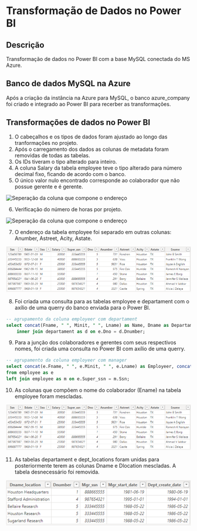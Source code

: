 # Transformação de Dados no Power BI
## Descrição
Transformação de dados no Power BI com a base MySQL conectada do MS Azure.

## Banco de dados MySQL na Azure
Após a criação da instância na Azure para MySQL, o banco azure_company foi criado e integrado ao Power BI para recerber as transformações.

## Transformações de dados no Power BI
1. O cabeçalhos e os tipos de dados foram ajustado ao longo das tranformações no projeto.
2. Após o carregamento dos dados as colunas de metadata foram removidas de todas as tabelas.
3. Os IDs tiveram o tipo alterado para inteiro.
4. A coluna Salary da tabela employee teve o tipo alterado para número decimal fixo, ficando de acordo com o banco.
5. O único valor nulo encontrado corresponde ao colaborador que não possue gerente e é gerente.

![Seperação da coluna que compone o endereço](img/.png)

6. Verificação do número de horas por projeto.

![Seperação da coluna que compone o endereço](img/.png)

7. O endereço da tabela employee foi separado em outras colunas: Anumber, Astreet, Acity, Astate.
   
![Seperação da coluna que compone o endereço](img/1.png)

8. Foi criada uma consulta para as tabelas employee e departament com o axílio de uma querry do banco enviada para o Power BI.
```sql
-- agrupamento da coluna employeer com departament
select concat(Fname, " ", Minit, " ", Lname) as Name, Dname as Departament from employee as e
	inner join departament as d on e.Dno = d.Dnumber;
```
9. Para a junção dos colaboradores e gerentes com seus respectivos nomes, foi criada uma consulta no Power BI com axílio de uma querry.
```sql
-- agrupamento da coluna employeer com manager
select concat(e.Fname, " ", e.Minit, " ", e.Lname) as Employeer, concat(m.Fname, " ", m.Minit, " ", m.Lname) as Manager
from employee as e
left join employee as m on e.Super_ssn = m.Ssn;
```
10. As colunas que compõem o nome do colaborador (Ename) na tabela employee foram mescladas.

![Seperação da coluna que compone o endereço](img/1.png)

11. As tabelas departament e dept_locations foram unidas para posteriormente terem as colunas Dname e Dlocation mescladas. A tabela desnecessário foi removida.

![Junção das colunas que formam o nome e a localização](img/2.png)
